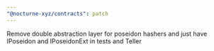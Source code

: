 ```yaml
---
"@nocturne-xyz/contracts": patch
---
```


Remove double abstraction layer for poseidon hashers and just have IPoseidon and IPoseidonExt in tests and Teller
